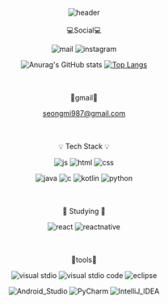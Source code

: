 <!--
**lseongmi/lseongmi** is a ✨ _special_ ✨ repository because its `README.md` (this file) appears on your GitHub profile.

Here are some ideas to get you started:

- 🔭 I’m currently working on ...
- 🌱 I’m currently learning ...
- 👯 I’m looking to collaborate on ...
- 🤔 I’m looking for help with ...
- 💬 Ask me about ...
- 📫 How to reach me: ...
- 😄 Pronouns: ...
- ⚡ Fun fact: ...
-->
<div align="center">

![header](https://capsule-render.vercel.app/api?type=waving&color=AFEEEE&height=300&section=header&text=welcome!&fontSize=50&fontColor=fff&desc=leeseongmi's%20Github%20Profile&descSize=20&descAlign=70)
<br><br>
💻Social💻

![mail](https://img.shields.io/badge/Gmail-D14836?style=for-the-badge&logo=gmail&logoColor=white)
![instagram](https://img.shields.io/badge/Instagram-E4405F?style=for-the-badge&logo=instagram&logoColor=white)

![Anurag's GitHub stats](https://github-readme-stats.vercel.app/api?username=anuraghazra&show_icons=true&bg_color=fff)
[![Top Langs](https://github-readme-stats.vercel.app/api/top-langs/?username=lseongmi)](https://github.com/anuraghazra/github-readme-stats)

<br><br>
📩gmail📩

seongmi987@gmail.com


<br><br>
💡 Tech Stack 💡

![js](https://img.shields.io/badge/JavaScript-F7DF1E?style=for-the-badge&logo=JavaScript&logoColor=white) ![html](https://img.shields.io/badge/HTML5-E34F26?style=for-the-badge&logo=html5&logoColor=white) ![css](https://img.shields.io/badge/CSS3-1572B6?style=for-the-badge&logo=css3&logoColor=white) 

![java](https://img.shields.io/badge/Java-ED8B00?style=for-the-badge&logo=openjdk&logoColor=white) ![c](https://img.shields.io/badge/C-00599C?style=for-the-badge&logo=c&logoColor=white) ![kotlin](https://img.shields.io/badge/Kotlin-0095D5?&style=for-the-badge&logo=kotlin&logoColor=white) ![python](https://img.shields.io/badge/Python-3776AB?style=for-the-badge&logo=python&logoColor=white)


<br><br>
📕 Studying 📕

![react](https://img.shields.io/badge/React-20232A?style=for-the-badge&logo=react&logoColor=61DAFB)
![reactnative](https://img.shields.io/badge/React_Native-20232A?style=for-the-badge&logo=react&logoColor=61DAFB)


<br><br>
🔧tools🔧

![visual stdio](https://img.shields.io/badge/Visual_Studio-5C2D91?style=for-the-badge&logo=visual%20studio&logoColor=white) ![visual stdio code](https://img.shields.io/badge/Visual_Studio_Code-0078D4?style=for-the-badge&logo=visual%20studio%20code&logoColor=white) ![eclipse](https://img.shields.io/badge/Eclipse-2C2255?style=for-the-badge&logo=eclipse&logoColor=white) 

![Android_Studio](https://img.shields.io/badge/Android_Studio-3DDC84?style=for-the-badge&logo=android-studio&logoColor=white) ![PyCharm](https://img.shields.io/badge/PyCharm-000000.svg?&style=for-the-badge&logo=PyCharm&logoColor=white) ![IntelliJ_IDEA](https://img.shields.io/badge/IntelliJ_IDEA-000000.svg?style=for-the-badge&logo=intellij-idea&logoColor=white)

</div>

